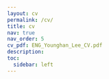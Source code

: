 ```yaml
---
layout: cv
permalink: /cv/
title: cv
nav: true
nav_order: 5
cv_pdf: ENG_Younghan_Lee_CV.pdf
description: 
toc:
  sidebar: left
---
```

